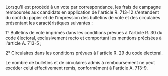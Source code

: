 Lorsqu'il est procédé à un vote par correspondance, les frais de campagne remboursés aux candidats en application de l'article R. 713-12 s'entendent du coût du papier et de l'impression des bulletins de vote et des circulaires présentant les caractéristiques suivantes :  

  

1° Bulletins de vote imprimés dans les conditions prévues à l'article R. 30 du code électoral, exclusivement recto et comportant les mentions précisées à l'article A. 713-5 ;  

  

2° Circulaires dans les conditions prévues à l'article R. 29 du code électoral.  

  

Le nombre de bulletins et de circulaires admis à remboursement ne peut excéder celui effectivement remis, conformément à l'article A. 713-9.

